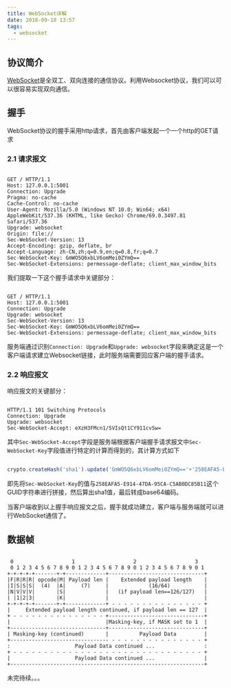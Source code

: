 ```yaml
---
title: WebSocket详解
date: 2018-09-10 13:57
tags:
  - websocket
---
```


## 协议简介

[WebSocket](tools.ietf.org/html/rfc6455)是全双工、双向连接的通信协议。利用Websocket协议，我们可以可以很容易实现双向通信。

## 握手

WebSocket协议的握手采用http请求，首先由客户端发起一个一个http的GET请求

### 2.1 请求报文

```

GET / HTTP/1.1
Host: 127.0.0.1:5001
Connection: Upgrade
Pragma: no-cache
Cache-Control: no-cache
User-Agent: Mozilla/5.0 (Windows NT 10.0; Win64; x64) AppleWebKit/537.36 (KHTML, like Gecko) Chrome/69.0.3497.81 Safari/537.36
Upgrade: websocket
Origin: file://
Sec-WebSocket-Version: 13
Accept-Encoding: gzip, deflate, br
Accept-Language: zh-CN,zh;q=0.9,en;q=0.8,fr;q=0.7
Sec-WebSocket-Key: GmWO5Q6xbLV6omMei0ZYmQ==
Sec-WebSocket-Extensions: permessage-deflate; client_max_window_bits

```

我们提取一下这个握手请求中关键部分：

```

GET / HTTP/1.1
Host: 127.0.0.1:5001
Connection: Upgrade
Upgrade: websocket
Sec-WebSocket-Version: 13
Sec-WebSocket-Key: GmWO5Q6xbLV6omMei0ZYmQ==
Sec-WebSocket-Extensions: permessage-deflate; client_max_window_bits

```

服务端通过识别`Connection: Upgrade`和`Upgrade: websocket`字段来确定这是一个客户端请求建立Websocket链接，此时服务端需要回应客户端的握手请求。

### 2.2 响应报文

响应报文的关键部分：

```

HTTP/1.1 101 Switching Protocols
Connection: Upgrade
Upgrade: websocket
Sec-WebSocket-Accept: eXzH3FMcn1/SVIsQt1CY911cvSw=

```
其中`Sec-WebSocket-Accept`字段是服务端根据客户端握手请求报文中`Sec-WebSocket-Key`字段值进行特定的计算而得到的，其计算方式如下

```js

crypto.createHash('sha1').update('GmWO5Q6xbLV6omMei0ZYmQ=='+'258EAFA5-E914-47DA-95CA-C5AB0DC85B11').digest('base64')

```

即先将`Sec-WebSocket-Key`的值与`258EAFA5-E914-47DA-95CA-C5AB0DC85B11`这个GUID字符串进行拼接，然后算出sha1值，最后转成base64编码。

当客户端收到以上握手响应报文之后，握手就成功建立，客户端与服务端就可以进行WebSocket通信了。



## 数据帧

```

 0                   1                   2                   3
 0 1 2 3 4 5 6 7 8 9 0 1 2 3 4 5 6 7 8 9 0 1 2 3 4 5 6 7 8 9 0 1
+-+-+-+-+-------+-+-------------+-------------------------------+
|F|R|R|R| opcode|M| Payload len |    Extended payload length    |
|I|S|S|S|  (4)  |A|     (7)     |             (16/64)           |
|N|V|V|V|       |S|             |   (if payload len==126/127)   |
| |1|2|3|       |K|             |                               |
+-+-+-+-+-------+-+-------------+ - - - - - - - - - - - - - - - +
|     Extended payload length continued, if payload len == 127  |
+ - - - - - - - - - - - - - - - +-------------------------------+
|                               |Masking-key, if MASK set to 1  |
+-------------------------------+-------------------------------+
| Masking-key (continued)       |          Payload Data         |
+-------------------------------- - - - - - - - - - - - - - - - +
:                     Payload Data continued ...                :
+ - - - - - - - - - - - - - - - - - - - - - - - - - - - - - - - +
|                     Payload Data continued ...                |
+---------------------------------------------------------------+

```

未完待续。。。